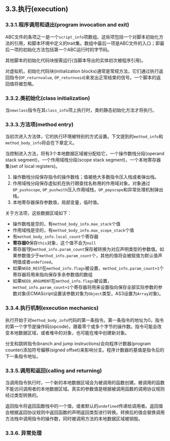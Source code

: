 ## 3.3.执行(execution)

### 3.3.1.程序调用和退出(program invocation and exit)

ABC文件的条项之一是一个`script_info`项数组。这些项包括一个对脚本初始化方法的引用，和脚本环境中定义的trait集。数组中最后一项是ABC文件的入口；即最后一项的初始化方法包括第一个ABC运行时的字节码。

其他脚本的初始化代码块按需运行(当脚本导出的实体初次被程序引用)。

对虚拟机，初始化代码块(initialization blocks)通常是常规方法，它们通过执行返回指令(`OP_returnvalue`, `OP_returnvoid`)来发出正常结束的信号。一个脚本的返回值将被忽略。

### 3.3.2.类初始化(class initialization)

当`newclass`指令在其`class_info`项上执行时，类的静态初始化方法才将执行。

### 3.3.3.方法项(method entry)

当初次进入方法体，它的执行环境被特别的方式设置。下文提到的`method_info`和`method_body_info`将会在下章定义。

当控制进入方法，将有3个本地数据区域被分配给它，一个操作数栈分段(operand stack segment)，一个作用域栈分段(scope stack segment)，一个本地寄存器集(set of local registers)。

1. 操作数栈分段保存指令的操作数栈；值被绝大多数指令压入栈或者弹出栈。
2. 作用域栈分段保存虚拟机在执行期查找名称用的作用域对象。对象通过`OP_pushscope`, `OP_pushwith`压入作用域栈，`OP_popscope`和异常处理机制弹出栈。
3. 本地寄存器保存参数值，局部变量，临时值。

关于方法项，这些数据区域如下：

- 操作数栈是空的，有`method_body_info.max_stack`个值
- 作用域栈是空的，有`method_body_info.max_scope_stack`个值
- 有`method_body_info.local_count`个寄存器
- **寄存器0**保存`this`对象，这个值不会为`null`
- 寄存器1到`method_info.param_count`保存被转换为对应声明类型的参数值。如果参数值少于`method_info.param_count`个，其他的值将会被赋值为默认值声明值或者`undefined`。
- 如果`NEED_REST`在`method_info.flags`被设置，`method_info.param_count+1`个寄存器将用来指向保存多余参数值的数组
- 如果`NEED_ARGUMENT`在`method_info.flags`被设置，`method_info.param_count+1`个寄存器将用来设置指向保存全部实际参数的参数对象(ECMAScript设置该参数对象为`Object`类型，AS3设置为`Array`对象)。

### 3.3.4.执行机制(execution mechanics)

执行开始于对`method_body_info`代码的第一条指令。第一条指令的地址为0。指令的第一个字节是操作码(opcode)，跟着零个或多个字节的操作数。指令可能会改变本地数据区域，或者堆中的对象，也可能在堆中创建新对象。

分支和跳转指令(branch and jump instructions)会向程序计数器(program counter)添加符号偏移(signed offset)来影响分支。程序计数器的基值是指令后的下一条指令地址。

### 3.3.5.调用和返回(calling and returning)

当调用指令执行时，一个新的本地数据区域会为被调用的函数创建。被调用的函数不能访问调用者的本地数据区域。真实的参数值是根据被调用函数的调用协议规则经过类型转换的。

返回指令将返回函数栈中的一个值，或者默认的`undefined`传递给调用者。返回值会根据返回协议规则中返回函数的声明返回类型进行转换。转换后的值会替换调用方法栈中调用指令的操作数，同时被调用方法的本地数据区域被销毁。

### 3.3.6. 异常处理

